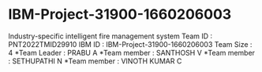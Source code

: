 # IBM-Project-31900-1660206003

Industry-specific intelligent fire management system
 Team ID : PNT2022TMID29910
 IBM ID : IBM-Project-31900-1660206003
 Team Size : 4
  *Team Leader : PRABU A
  *Team member : SANTHOSH V
  *Team member : SETHUPATHI N
  *Team member : VINOTH KUMAR C

